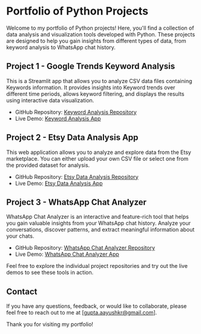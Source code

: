 # Portfolio of Python Projects

Welcome to my portfolio of Python projects! Here, you'll find a collection of data analysis and visualization tools developed with Python. These projects are designed to help you gain insights from different types of data, from keyword analysis to WhatsApp chat history.

## Project 1 - Google Trends Keyword Analysis

<!-- ![Keyword Analysis](https://github.com/gupta-aayushkr/Keyword-Analysis/raw/main/project_screenshot.png) -->

This is a Streamlit app that allows you to analyze CSV data files containing Keywords information. It provides insights into Keyword trends over different time periods, allows keyword filtering, and displays the results using interactive data visualization.

- GitHub Repository: [Keyword Analysis Repository](https://github.com/gupta-aayushkr/Keyword-Analysis)
- Live Demo: [Keyword Analysis App](https://keyword-analysis.streamlit.app/)

## Project 2 - Etsy Data Analysis App

<!-- ![Etsy Data Analysis](https://github.com/gupta-aayushkr/Etsy-Market-Analysis/raw/main/project_screenshot.png) -->

This web application allows you to analyze and explore data from the Etsy marketplace. You can either upload your own CSV file or select one from the provided dataset for analysis.

- GitHub Repository: [Etsy Data Analysis Repository](https://github.com/gupta-aayushkr/Etsy-Market-Analysis)
- Live Demo: [Etsy Data Analysis App](https://etsy-market-analysis.streamlit.app/)

## Project 3 - WhatsApp Chat Analyzer

<!-- ![WhatsApp Chat Analyzer](https://github.com/gupta-aayushkr/WhatsApp-Chat-Analysis/raw/main/project_screenshot.png) -->

WhatsApp Chat Analyzer is an interactive and feature-rich tool that helps you gain valuable insights from your WhatsApp chat history. Analyze your conversations, discover patterns, and extract meaningful information about your chats.

- GitHub Repository: [WhatsApp Chat Analyzer Repository](https://github.com/gupta-aayushkr/WhatsApp-Chat-Analysis)
- Live Demo: [WhatsApp Chat Analyzer App](https://whatsapp-chat-summary.streamlit.app/)

Feel free to explore the individual project repositories and try out the live demos to see these tools in action.

## Contact

If you have any questions, feedback, or would like to collaborate, please feel free to reach out to me at [gupta.aayushkr@gmail.com].

Thank you for visiting my portfolio!

